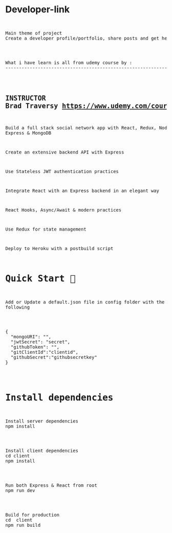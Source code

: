 # Developer-link
<pre><span class="pl-c1"></span>
<pre>
Main theme of project 
Create a developer profile/portfolio, share posts and get help from other developers
</pre>
<pre>
What i have learn is all from udemy course by :
--------------------------------------------------------------------------------------------
</pre>
INSTRUCTOR
Brad Traversy
https://www.udemy.com/course/mern-stack-front-to-back/
--------------------------------------------------------------------------------------------
Build a full stack social network app with React, Redux, Node, Express &amp; MongoDB

Create an extensive backend API with Express

Use Stateless JWT authentication practices

Integrate React with an Express backend in an elegant way

React Hooks, Async/Await &amp; modern practices

Use Redux for state management

Deploy to Heroku with a postbuild script

# Quick Start 🚀

Add or Update a default.json file in config folder with the following
<pre><span class="pl-c1"></span>
{
  "mongoURI": "<your_mongoDB_Atlas_uri_with_credentials>",
  "jwtSecret": "secret",
  "githubToken": "<yoursecrectaccesstoken>",
  "gitClientId":"clientid", 
  "githubSecret":"githubsecretkey"
}
</pre>

# Install dependencies
<pre><span class="pl-c1"></span>Install server dependencies
npm install</pre>

<pre><span class="pl-c1"></span>Install client dependencies
cd client
npm install</pre>

<pre><span class="pl-c1"></span>Run both Express & React from root
npm run dev
</pre>

<pre><span class="pl-c1"></span>Build for production
cd  client
npm run build
</pre>
